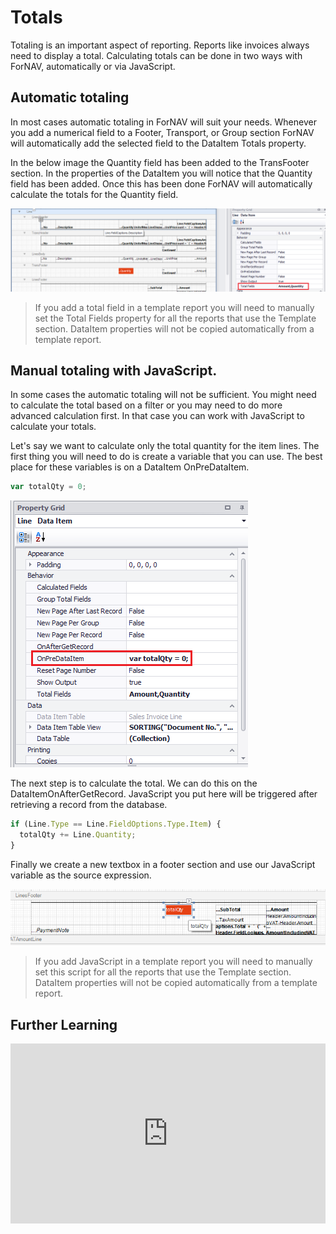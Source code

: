 # Totals

Totaling is an important aspect of reporting. Reports like invoices always need to display a total. Calculating totals can be done in two ways with ForNAV, automatically or via JavaScript.

## Automatic totaling
In most cases automatic totaling in ForNAV will suit your needs. Whenever you add a numerical field to a Footer, Transport, or Group section ForNAV will automatically add the selected field to the DataItem Totals property.

In the below image the Quantity field has been added to the TransFooter section. In the properties of the DataItem you will notice that the Quantity field has been added. Once this has been done ForNAV will automatically calculate the totals for the Quantity field.

![Total Fields](../_media/Total%20Fields.png)

> If you add a total field in a template report you will need to manually set the Total Fields property for all the reports that use the Template section. DataItem properties will not be copied automatically from a template report. 

## Manual totaling with JavaScript.

In some cases the automatic totaling will not be sufficient. You might need to calculate the total based on a filter or you may need to do more advanced calculation first. In that case you can work with JavaScript to calculate your totals.

Let's say we want to calculate only the total quantity for the item lines. The first thing you will need to do is create a variable that you can use. The best place for these variables is on a DataItem OnPreDataItem.

```javascript
var totalQty = 0;
```

![Total OnPreDataItem](../_media/TotalOnPreDataItem.png)

The next step is to calculate the total. We can do this on the DataItemOnAfterGetRecord. JavaScript you put here will be triggered after retrieving a record from the database.


```javascript
if (Line.Type == Line.FieldOptions.Type.Item) {
  totalQty += Line.Quantity;
}
```
Finally we create a new textbox in a footer section and use our JavaScript variable as the source expression.

![Total variable in text box](../_media/TotalVarTextBox.png)

> If you add JavaScript in a template report you will need to manually set this script for all the reports that use the Template section. DataItem properties will not be copied automatically from a template report. 

## Further Learning

<div style="position: relative; padding-bottom: 57.05229793977813%; height: 0;">
    <iframe
        src="https://www.youtube.com/embed/BPUcps9Fj7Q?start=93&end=381"
        frameborder="0"
        webkitallowfullscreen
        mozallowfullscreen
        allowfullscreen
        style="position: absolute; top: 0; left: 0; width: 100%; height: 100%;">
    </iframe>
</div>
